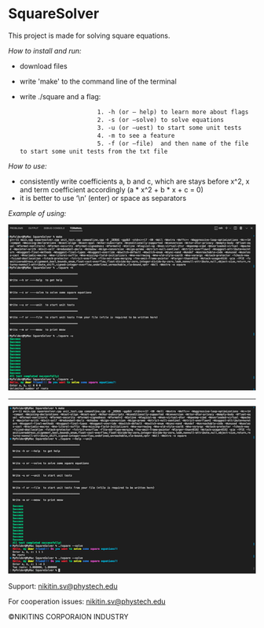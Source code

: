 # SquareSolver



This project is made for solving square equations.

_How to install and run:_

  - download files  
  - write 'make' to the command line of the terminal 
  - write ./square and a flag:
  
                              1. -h (or — help) to learn more about flags
                              2. -s (or —solve) to solve equations
                              3. -u (or —uest) to start some unit tests									 
                              4. -m to see a feature
                              5. -f (or —file)  and then name of the file to start some unit tests from the txt file
_How to use:_
  - consistently write coefficients a, b and c, which are stays before x^2, x and term coefficient accordingly (a * x^2 + b * x + c = 0)
  - it is better to use ‘\n’ (enter) or space as separators

_Example of using:_

![alt text](Example_of_using1.png)

---------------------------------------------------------

![alt text](Example_of_using2.png)
 
Support: nikitin.sv@phystech.edu

For cooperation issues: nikitin.sv@phystech.edu

©NIKITINS CORPORAION INDUSTRY
